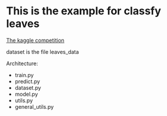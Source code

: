 # This is the example for classfy leaves

[The kaggle competition](https://www.kaggle.com/c/classify-leaves)

dataset is the file leaves_data

Architecture:

- train.py 
- predict.py 
- dataset.py 
- model.py 
- utils.py 
- general_utils.py 
